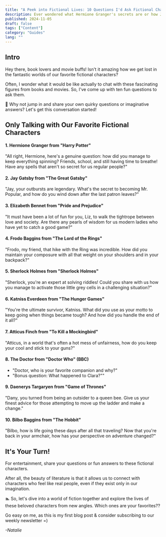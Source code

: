 ```yaml
---
title: "A Peek into Fictional Lives: 10 Questions I'd Ask Fictional Characters"
description: Ever wondered what Hermione Granger's secrets are or how Jay Gatsby relaxes? Check out our playful Q&A with characters like Elizabeth Bennet and Frodo Baggins. Share your questions and join the fun!
published: 2024-11-05
draft: false
tags: ["Content"]
category: "Guides"
lang: ""
---
```


<!-- ![Hero Image](./heroImage.jpg) -->

## Intro

Hey there, book lovers and movie buffs! Isn't it amazing how we get lost in the fantastic worlds of our favorite fictional characters?

Often, I wonder what it would be like actually to chat with these fascinating figures from books and movies. So, I've come up with ten fun questions to ask them.


🥂 Why not jump in and share your own quirky questions or imaginative answers? Let's get this conversation started!

## Only Talking with Our Favorite Fictional Characters

#### 1. Hermione Granger from "Harry Potter"

"All right, Hermione, here's a genuine question: how did you manage to keep everything spinning? Friends, school, and still having time to breathe! Have any spells that aren't so secret for us regular people?"

#### 2. Jay Gatsby from "The Great Gatsby"

"Jay, your outbursts are legendary. What's the secret to becoming Mr. Popular, and how do you wind down after the last patron leaves?"

#### 3. Elizabeth Bennet from "Pride and Prejudice"

"It must have been a lot of fun for you, Liz, to walk the tightrope between love and society. Are there any pearls of wisdom for us modern ladies who have yet to catch a good game?"

#### 4. Frodo Baggins from "The Lord of the Rings"

"Frodo, my friend, that hike with the Ring was incredible. How did you maintain your composure with all that weight on your shoulders and in your backpack?"

#### 5. Sherlock Holmes from "Sherlock Holmes"

"Sherlock, you're an expert at solving riddles! Could you share with us how you manage to activate those little grey cells in a challenging situation?"

#### 6. Katniss Everdeen from "The Hunger Games"

"You're the ultimate survivor, Katniss. What did you use as your motto to keep going when things became tough? And how did you handle the end of it all?"

#### 7. Atticus Finch from "To Kill a Mockingbird"

"Atticus, in a world that's often a hot mess of unfairness, how do you keep your cool and stick to your guns?"

#### 8. The Doctor from "Doctor Who" (BBC)

- "Doctor, who is your favorite companion and why?"
- "Bonus question: What happened to Clara?""

#### 9. Daenerys Targaryen from "Game of Thrones"

"Dany, you turned from being an outsider to a queen bee. Give us your finest advice for those attempting to move up the ladder and make a change."

#### 10. Bilbo Baggins from "The Hobbit"

"Bilbo, how is life going these days after all that traveling? Now that you're back in your armchair, how has your perspective on adventure changed?"

## It's Your Turn!

For entertainment, share your questions or fun answers to these fictional characters.

After all, the beauty of literature is that it allows us to connect with characters who feel like real people, even if they exist only in our imagination.

🏊 So, let's dive into a world of fiction together and explore the lives of these beloved characters from new angles. Which ones are your favorites??

Go easy on me, as this is my first blog post & consider subscribing to our weekly newsletter =)

_-Natalie_
